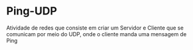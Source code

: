 # Ping-UDP
Atividade de redes que consiste em criar um Servidor e Cliente que se comunicam por meio do UDP, onde o cliente manda uma mensagem de Ping
